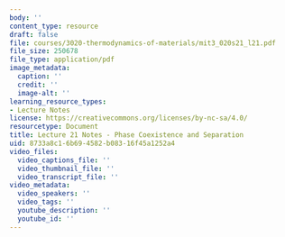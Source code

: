 ```yaml
---
body: ''
content_type: resource
draft: false
file: courses/3020-thermodynamics-of-materials/mit3_020s21_l21.pdf
file_size: 250678
file_type: application/pdf
image_metadata:
  caption: ''
  credit: ''
  image-alt: ''
learning_resource_types:
- Lecture Notes
license: https://creativecommons.org/licenses/by-nc-sa/4.0/
resourcetype: Document
title: Lecture 21 Notes - Phase Coexistence and Separation
uid: 8733a8c1-6b69-4582-b083-16f45a1252a4
video_files:
  video_captions_file: ''
  video_thumbnail_file: ''
  video_transcript_file: ''
video_metadata:
  video_speakers: ''
  video_tags: ''
  youtube_description: ''
  youtube_id: ''
---
```

